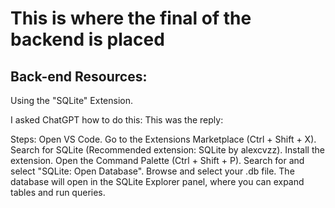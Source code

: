 # This is where the final of the backend is placed

## Back-end Resources:
Using the "SQLite" Extension.

I asked ChatGPT how to do this: This was the reply:

Steps:
Open VS Code.
Go to the Extensions Marketplace (Ctrl + Shift + X).
Search for SQLite (Recommended extension: SQLite by alexcvzz).
Install the extension.
Open the Command Palette (Ctrl + Shift + P).
Search for and select "SQLite: Open Database".
Browse and select your .db file.
The database will open in the SQLite Explorer panel, where you can expand tables and run queries.
